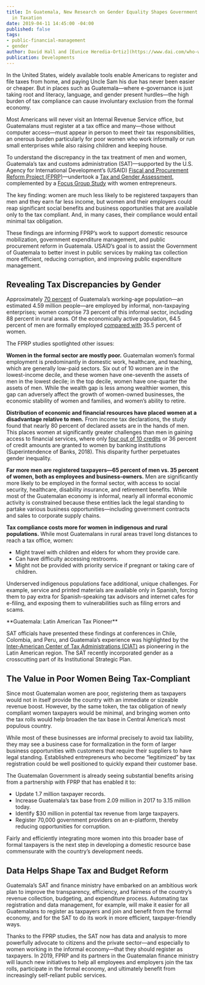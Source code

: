 ```yaml
---
title: In Guatemala, New Research on Gender Equality Shapes Government and USAID Investments
  in Taxation
date: 2019-04-11 14:45:00 -04:00
published: false
tags:
- public-financial-management
- gender
author: David Hall and [Eunice Heredia-Ortiz](https://www.dai.com/who-we-are/our-team/eunice-heredia-ortiz)
publication: Developments
---
```


In the United States, widely available tools enable Americans to register and file taxes from home, and paying Uncle Sam his due has never been easier or cheaper. But in places such as Guatemala—where e-governance is just taking root and literacy, language, and gender present hurdles—the high burden of tax compliance can cause involuntary exclusion from the formal economy.

Most Americans will never visit an Internal Revenue Service office, but Guatemalans must register at a tax office and many—those without computer access—must appear in person to meet their tax responsibilities, an onerous burden particularly for poor women who work informally or run small enterprises while also raising children and keeping house.

To understand the discrepancy in the tax treatment of men and women, Guatemala’s tax and customs administration (SAT)—supported by the U.S. Agency for International Development’s (USAID) [Fiscal and Procurement Reform Project (FPRP)](https://www.dai.com/our-work/projects/guatemala-fiscal-and-procurement-reform-project-fprp)—undertook a [Tax and Gender Assessment](https://portal.sat.gob.gt/portal/descarga/1853/transparencia/35446/guatemala_tributacion_genero_7junio2018_revoct2018.pdf), complemented by a [Focus Group Study](https://portal.sat.gob.gt/portal/descarga/1853/transparencia/35620/fprp_grupos-focales-costos-cumpimiento_mar15_2018_rev-august-2018_rev16092018.pdf) with women entrepreneurs. 

The key finding: women are much less likely to be registered taxpayers than men and they earn far less income, but women and their employers could reap significant social benefits and business opportunities that are available only to the tax compliant. And, in many cases, their compliance would entail minimal tax obligation.

These findings are informing FPRP’s work to support domestic resource mobilization, government expenditure management, and public procurement reform in Guatemala. USAID’s goal is to assist the Government of Guatemala to better invest in public services by making tax collection more efficient, reducing corruption, and improving public expenditure management.

## Revealing Tax Discrepancies by Gender

Approximately [70 percent](https://www.ine.gob.gt/index.php/encuestas/empleo-e-ingresos) of Guatemala’s working-age population—an estimated 4.59 million people—are employed by informal, non-taxpaying enterprises; women comprise 73 percent of this informal sector, including 88 percent in rural areas. Of the economically active population, 64.5 percent of men are formally employed [compared with](https://www.ine.gob.gt/index.php/encuestas/empleo-e-ingresos) 35.5 percent of women.

The FPRP studies spotlighted other issues:

**Women in the formal sector are mostly poor.** Guatemalan women’s formal employment is predominantly in domestic work, healthcare, and teaching, which are generally low-paid sectors. Six out of 10 women are in the lowest-income decile, and these women have one-seventh the assets of men in the lowest decile; in the top decile, women have one-quarter the assets of men. While the wealth gap is less among wealthier women, this gap can adversely affect the growth of women-owned businesses, the economic stability of women and families, and women’s ability to retire.

**Distribution of economic and financial resources have placed women at a disadvantage relative to men.** From income tax declarations, the study found that nearly 80 percent of declared assets are in the hands of men. This places women at significantly greater challenges than men in gaining access to financial services, where only [four out of 10 credits](https://www.sib.gob.gt/web/sib/inicio) or 36 percent of credit amounts are granted to women by banking institutions (Superintendence of Banks, 2018). This disparity further perpetuates gender inequality.

**Far more men are registered taxpayers—65 percent of men vs. 35 percent of women, both as employees and business-owners.** Men are significantly more likely to be employed in the formal sector, with access to social security, healthcare, disability insurance, and retirement benefits. While most of the Guatemalan economy is informal, nearly all informal economic activity is constrained because these entities lack the legal standing to partake various business opportunities—including government contracts and sales to corporate supply chains.

**Tax compliance costs more for women in indigenous and rural populations.** While most Guatemalans in rural areas travel long distances to reach a tax office, women:

* Might travel with children and elders for whom they provide care. 
* Can have difficulty accessing restrooms.
* Might not be provided with priority service if pregnant or taking care of children.

Underserved indigenous populations face additional, unique challenges. For example, service and printed materials are available only in Spanish, forcing them to pay extra for Spanish-speaking tax advisors and internet cafes for e-filing, and exposing them to vulnerabilities such as filing errors and scams.

<aside>**Guatemala: Latin American Tax Pioneer**

SAT officials have presented these findings at conferences in Chile, Colombia, and Peru, and Guatemala’s experience was highlighted by the [Inter-American Center of Tax Administrations (CIAT)](https://www.ciat.org/ciat-participated-in-the-meeting-taxation-with-an-approach-on-gender-the-contribution-of-the-tax-administrations/?lang=en) as pioneering in the Latin American region. The SAT recently incorporated gender as a crosscutting part of its Institutional Strategic Plan.</aside>

## The Value in Poor Women Being Tax-Compliant

Since most Guatemalan women are poor, registering them as taxpayers would not in itself provide the country with an immediate or sizeable revenue boost. However, by the same token, the tax obligation of newly compliant women taxpayers would be minimal, and bringing women onto the tax rolls would help broaden the tax base in Central America’s most populous country. 

While most of these businesses are informal precisely to avoid tax liability, they may see a business case for formalization in the form of larger business opportunities with customers that require their suppliers to have legal standing. Established entrepreneurs who become “legitimized” by tax registration could be well positioned to quickly expand their customer base.

The Guatemalan Government is already seeing substantial benefits arising from a partnership with FPRP that has enabled it to:

* Update 1.7 million taxpayer records.
* Increase Guatemala’s tax base from 2.09 million in 2017 to 3.15 million today.
* Identify $30 million in potential tax revenue from large taxpayers.
* Register 70,000 government providers on an e-platform, thereby reducing opportunities for corruption.

Fairly and efficiently integrating more women into this broader base of formal taxpayers is the next step in developing a domestic resource base commensurate with the country’s development needs.

## Data Helps Shape Tax and Budget Reform

Guatemala’s SAT and finance ministry have embarked on an ambitious work plan to improve the transparency, efficiency, and fairness of the country’s revenue collection, budgeting, and expenditure process. Automating tax registration and data management, for example, will make it easier for all Guatemalans to register as taxpayers and join and benefit from the formal economy, and for the SAT to do its work in more efficient, taxpayer-friendly ways.

Thanks to the FPRP studies, the SAT now has data and analysis to more powerfully advocate to citizens and the private sector—and especially to women working in the informal economy—that they should register as taxpayers. In 2019, FPRP and its partners in the Guatemalan finance ministry will launch new initiatives to help all employees and employers join the tax rolls, participate in the formal economy, and ultimately benefit from increasingly self-reliant public services.